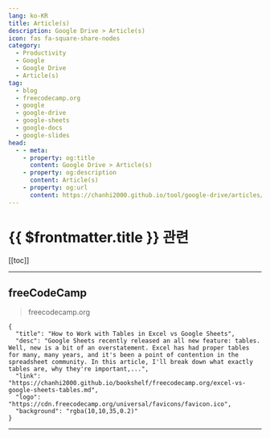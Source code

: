 ```yaml
---
lang: ko-KR
title: Article(s)
description: Google Drive > Article(s)
icon: fas fa-square-share-nodes
category: 
  - Productivity
  - Google
  - Google Drive
  - Article(s)
tag:
  - blog
  - freecodecamp.org
  - google
  - google-drive
  - google-sheets
  - google-docs
  - google-slides
head:
  - - meta:
    - property: og:title
      content: Google Drive > Article(s)
    - property: og:description
      content: Article(s)
    - property: og:url
      content: https://chanhi2000.github.io/tool/google-drive/articles/
---
```


# {{ $frontmatter.title }} 관련

<SiteInfo
  name="freeCodeCamp Programming Tutorials: Python, JavaScript, Git & More"
  desc="Browse thousands of programming tutorials written by experts. Learn Web Development, Data Science, DevOps, Security, and get developer career advice."
  url="https://freecodecamp.org/news/"
  logo="https://cdn.freecodecamp.org/universal/favicons/favicon.ico"
  preview="https://cdn.freecodecamp.org/platform/universal/fcc_meta_1920X1080-indigo.png"/>

[[toc]]

---

## <VPIcon icon="fa-brands fa-free-code-camp"/>freeCodeCamp

> freecodecamp.org

```component VPCard
{
  "title": "How to Work with Tables in Excel vs Google Sheets",
  "desc": "Google Sheets recently released an all new feature: tables. Well, new is a bit of an overstatement. Excel has had proper tables for many, many years, and it's been a point of contention in the spreadsheet community. In this article, I'll break down what exactly tables are, why they're important,...",
  "link": "https://chanhi2000.github.io/bookshelf/freecodecamp.org/excel-vs-google-sheets-tables.md",
  "logo": "https://cdn.freecodecamp.org/universal/favicons/favicon.ico",
  "background": "rgba(10,10,35,0.2)"
}
```

<!-- END: freecodecamp.org -->

---

<TagLinks />